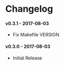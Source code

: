 # Changelog

#### v0.3.1 - 2017-08-03
  * Fix Makefile VERSION

#### v0.3.0 - 2017-08-03
  * Initial Release
